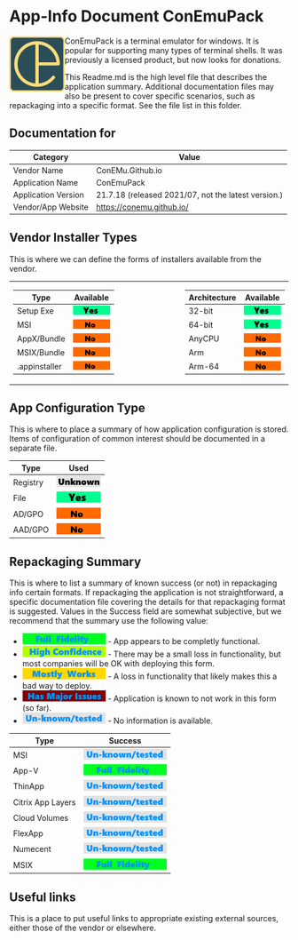 # App-Info Document ConEmuPack

<div>

<img src="/media/AppIcons/CONEMUSixFour-256.png" align="left" height="100" alt="ConEmu logo"  /> ConEmuPack is a terminal emulator for windows. It is popular for supporting many types of terminal shells.  It was previously a licensed product, but now looks for donations.

This Readme.md is the high level file that describes the application summary.  Additional documentation files may also be present to cover specific scenarios, such as repackaging into a specific format. See the file list in this folder.
 
</div>
<p> </p>

## Documentation for

| Category | Value |
|-----|-------------------------------------------------------|
| Vendor Name | ConEMu.Github.io |
| Application Name| ConEmuPack |
| Application Version | 21.7.18 (released 2021/07, not the latest version.)|
| Vendor/App Website| https://conemu.github.io/ |


## Vendor Installer Types

This is where we can define the forms of installers available from the vendor. 
<table >
<tr>
<td>

| Type | Available |
|----|----|
| Setup Exe | [<img src="/media/Yes.png" alt="Yes" />](/media/Yes.png) |
| MSI | [<img src="/media/No.png" alt="No" />](/media/No.png) |
| AppX/Bundle | [<img src="/media/No.png" alt="No" />](/media/No.png) |
| MSIX/Bundle | [<img src="/media/No.png" alt="No" />](/media/No.png) |
| .appinstaller | [<img src="/media/No.png" alt="No" />](/media/No.png) |

</td>
<td width=100></td>
<td>

| Architecture | Available |
|----|----|
| 32-bit | [<img src="/media/Yes.png" alt="Yes" />](/media/Yes.png) |
| 64-bit | [<img src="/media/Yes.png" alt="Yes" />](/media/Yes.png) |
| AnyCPU | [<img src="/media/No.png" alt="No" />](/media/No.png) |
| Arm | [<img src="/media/No.png" alt="No" />](/media/No.png) |
| Arm-64 | [<img src="/media/No.png" alt="No" />](/media/No.png) |

</td>
</tr>
</table>

## App Configuration Type

This is where to place a summary of how application configuration is stored.  Items of configuration of common interest should be documented in a separate file.

| Type | Used |
|----|----|
| Registry | [<img src="/media/Unknown.png" alt="Unknown" />](/media/Unknown.png) |
| File | [<img src="/media/Yes.png" alt="Yes" />](/media/Yes.png) |
| AD/GPO | [<img src="/media/No.png" alt="No" />](/media/No.png) |
| AAD/GPO | [<img src="/media/No.png" alt="No" />](/media/No.png) |


## Repackaging Summary

This is where to list a summary of known success (or not) in repackaging info certain formats.  If repackaging the application is not straightforward, a specific documentation file covering the details for that repackaging format is suggested. Values in the Success field are somewhat subjective, but we recommend that the summary use the following value:

* [<img src="/media/CatFullFidelity.png" alt="Full Fidelity" />](/media/CatFullFidelity.png) - App appears to be completly functional.
* [<img src="/media/CatHighConfidence.png" alt="High Confidence" />](/media/CatHighConfidence.png) - There may be a small loss in functionality, but most companies will be OK with deploying this form.
* [<img src="/media/CatMostlyWorks.png" alt="Mostly Works" />](/media/CatMostlyWorks.png) - A loss in functionality that likely makes this a bad way to deploy.
* [<img src="/media/CatIssues.png" alt="Has Issues" />](/media/CatIssues.png) - Application is known to not work in this form (so far).
* [<img src="/media/CatUnknown.png" alt="Unknown/Untested" />](/media/CatUnknown.png) - No information is available.

| Type | Success |
|----|----|
| MSI | [<img src="/media/CatUnknown.png" alt="Unknown/Untested" />](/media/CatUnknown.png) |
| App-V | [<img src="/media/CatFullFidelity.png" alt="Full Fidelity" />](/media/CatFullFidelity.png) |
| ThinApp | [<img src="/media/CatUnknown.png" alt="Unknown/Untested" />](/media/CatUnknown.png) |
| Citrix App Layers | [<img src="/media/CatUnknown.png" alt="Unknown/Untested" />](/media/CatUnknown.png) |
| Cloud Volumes | [<img src="/media/CatUnknown.png" alt="Unknown/Untested" />](/media/CatUnknown.png) |
| FlexApp | [<img src="/media/CatUnknown.png" alt="Unknown/Untested" />](/media/CatUnknown.png) |
| Numecent | [<img src="/media/CatUnknown.png" alt="Unknown/Untested" />](/media/CatUnknown.png) |
| MSIX | [<img src="/media/CatFullFidelity.png" alt="Full Fidelity" />](/media/CatFullFidelity.png) |

## Useful links
This is a place to put useful links to appropriate existing external sources, either those of the vendor or elsewhere.
